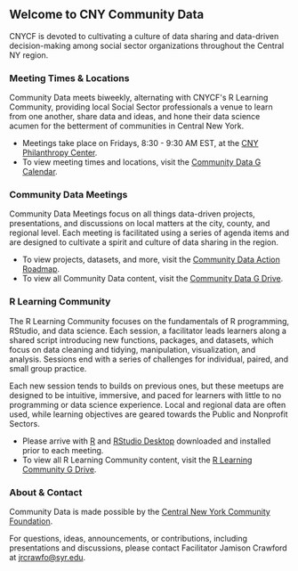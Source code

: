 <!-- Global site tag (gtag.js) - Google Analytics -->
<script async src="https://www.googletagmanager.com/gtag/js?id=UA-113712859-1"></script>
<script>
  window.dataLayer = window.dataLayer || [];
  function gtag(){dataLayer.push(arguments);}
  gtag('js', new Date());

  gtag('config', 'UA-113712859-1');
</script>

## Welcome to CNY Community Data

CNYCF is devoted to cultivating a culture of data sharing and data-driven decision-making among social sector organizations throughout the Central NY region.

### Meeting Times & Locations

Community Data meets biweekly, alternating with CNYCF's R Learning Community, providing local Social Sector professionals a venue to learn from one another, share data and ideas, and hone their data science acumen for the betterment of communities in Central New York. 

* Meetings take place on Fridays, 8:30 - 9:30 AM EST, at the [CNY Philanthropy Center](https://www.google.com/maps/place/CNY+Philanthropy+Center/@43.0488732,-76.1485392,17z/data=!4m5!3m4!1s0x89d9f3bbae110615:0xc2cac552299aa1a8!8m2!3d43.0488693!4d-76.1463505).
* To view meeting times and locations, visit the [Community Data G Calendar](https://calendar.google.com/calendar?cid=aWE0b2t2OW1xNzB1OGYyaXY3dnYxYTVyb29AZ3JvdXAuY2FsZW5kYXIuZ29vZ2xlLmNvbQ).

### Community Data Meetings

Community Data Meetings focus on all things data-driven projects, presentations, and discussions on local matters at the city, county, and regional level. Each meeting is facilitated using a series of agenda items and are designed to cultivate a spirit and culture of data sharing in the region.

* To view projects, datasets, and more, visit the [Community Data Action Roadmap](https://docs.google.com/spreadsheets/d/1sayqL54fInEr45rhFoAqono5c4n0O94TNsXID60eQVg/edit?usp=sharing). 
* To view all Community Data content, visit the [Community Data G Drive](https://drive.google.com/drive/folders/0Bw2_-OoxEGlbZV95dTdiNkluSVE?usp=sharing).

### R Learning Community

The R Learning Community focuses on the fundamentals of R programming, RStudio, and data science. Each session, a facilitator leads learners along a shared script introducing new functions, packages, and datasets, which focus on data cleaning and tidying, manipulation, visualization, and analysis. Sessions end with a series of challenges for individual, paired, and small group practice.

Each new session tends to builds on previous ones, but these meetups are designed to be intuitive, immersive, and paced for learners with little to no programming or data science experience. Local and regional data are often used, while learning objectives are geared towards the Public and Nonprofit Sectors.

* Please arrive with [R](https://cran.r-project.org/bin/windows/base/old/3.4.2/) and [RStudio Desktop](https://www.rstudio.com/products/rstudio/download/) downloaded and installed prior to each meeting.
* To view all R Learning Community content, visit the [R Learning Community G Drive](https://drive.google.com/drive/folders/0Bw2_-OoxEGlbc3JCNks4UF82alk?usp=sharing).

### About & Contact

Community Data is made possible by the [Central New York Community Foundation](https://www.cnycf.org/).

For questions, ideas, announcements, or contributions, including presentations and discussions, please contact Facilitator Jamison Crawford at [jrcrawfo@syr.edu](jrcrawfo@syr.edu).
